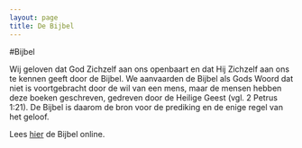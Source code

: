 ```yaml
---
layout: page
title: De Bijbel
---
```


#Bijbel

Wij geloven dat God Zichzelf aan ons openbaart en dat Hij Zichzelf aan ons te kennen geeft door de Bijbel. We aanvaarden de Bijbel als Gods Woord dat niet is voortgebracht door de wil van een mens, maar de mensen hebben deze boeken geschreven, gedreven door de Heilige Geest (vgl. 2 Petrus 1:21). De Bijbel is daarom de bron voor de prediking en de enige regel van het geloof.

Lees [hier](http://www.online-bijbel.nl/) de Bijbel online.
